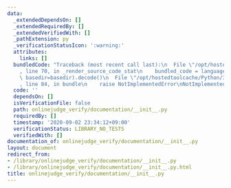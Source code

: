 ```yaml
---
data:
  _extendedDependsOn: []
  _extendedRequiredBy: []
  _extendedVerifiedWith: []
  _pathExtension: py
  _verificationStatusIcon: ':warning:'
  attributes:
    links: []
  bundledCode: "Traceback (most recent call last):\n  File \"/opt/hostedtoolcache/Python/3.8.5/x64/lib/python3.8/site-packages/onlinejudge_verify/documentation/build.py\"\
    , line 70, in _render_source_code_stat\n    bundled_code = language.bundle(stat.path,\
    \ basedir=basedir).decode()\n  File \"/opt/hostedtoolcache/Python/3.8.5/x64/lib/python3.8/site-packages/onlinejudge_verify/languages/python.py\"\
    , line 84, in bundle\n    raise NotImplementedError\nNotImplementedError\n"
  code: ''
  dependsOn: []
  isVerificationFile: false
  path: onlinejudge_verify/documentation/__init__.py
  requiredBy: []
  timestamp: '2020-09-02 23:34:12+09:00'
  verificationStatus: LIBRARY_NO_TESTS
  verifiedWith: []
documentation_of: onlinejudge_verify/documentation/__init__.py
layout: document
redirect_from:
- /library/onlinejudge_verify/documentation/__init__.py
- /library/onlinejudge_verify/documentation/__init__.py.html
title: onlinejudge_verify/documentation/__init__.py
---
```

